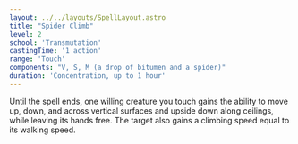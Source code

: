 ```yaml
---
layout: ../../layouts/SpellLayout.astro
title: "Spider Climb"
level: 2
school: 'Transmutation'
castingTime: '1 action'
range: 'Touch'
components: "V, S, M (a drop of bitumen and a spider)"
duration: 'Concentration, up to 1 hour'
---
```


Until the spell ends, one willing creature you touch gains the ability to move up, down, and across vertical surfaces and upside down along ceilings, while leaving its hands free. The target also gains a climbing speed equal to its walking speed.